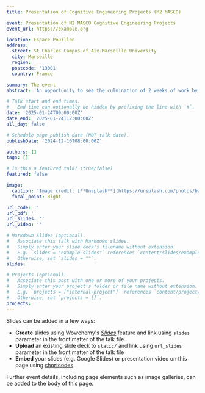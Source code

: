 ```yaml
---
title: Presentation of Cognitive Engineering Projects (M2 MASCO) 

event: Presentation of M2 MASCO Cognitive Engineering Projects 
event_url: https://example.org

location: Espace Pouillon
address:
  street: St Charles Campus of Aix-Marseille University
  city: Marseille
  region: 
  postcode: '13001'
  country: France

summary: The event 
abstract: 'An opportunity to see the culmination of 2 weeks of work by the M2 MASCO students on their cognitive engineering projects; projects that combine the acquisition and manipulation of neuro/physiological signals with prototyping, brain-computer interface...The event will kick-off with a seminar by Dr. Mitsuko Aramaki from the PRISME institute. A event that promises creativity, innovation and conviviality. Not to be missed!'

# Talk start and end times.
#   End time can optionally be hidden by prefixing the line with `#`.
date: '2025-01-24T09:00:00Z'
date_end: '2025-01-24T12:00:00Z'
all_day: false

# Schedule page publish date (NOT talk date).
publishDate: '2024-12-10T08:00:00Z'

authors: []
tags: []

# Is this a featured talk? (true/false)
featured: false

image:
  caption: 'Image credit: [**Unsplash**](https://unsplash.com/photos/bzdhc5b3Bxs)'
  focal_point: Right

url_code: ''
url_pdf: ''
url_slides: ''
url_video: ''

# Markdown Slides (optional).
#   Associate this talk with Markdown slides.
#   Simply enter your slide deck's filename without extension.
#   E.g. `slides = "example-slides"` references `content/slides/example-slides.md`.
#   Otherwise, set `slides = ""`.
slides:

# Projects (optional).
#   Associate this post with one or more of your projects.
#   Simply enter your project's folder or file name without extension.
#   E.g. `projects = ["internal-project"]` references `content/project/deep-learning/index.md`.
#   Otherwise, set `projects = []`.
projects:
---
```


Slides can be added in a few ways:

- **Create** slides using Wowchemy's [_Slides_](https://docs.hugoblox.com/managing-content/#create-slides) feature and link using `slides` parameter in the front matter of the talk file
- **Upload** an existing slide deck to `static/` and link using `url_slides` parameter in the front matter of the talk file
- **Embed** your slides (e.g. Google Slides) or presentation video on this page using [shortcodes](https://docs.hugoblox.com/writing-markdown-latex/).

Further event details, including page elements such as image galleries, can be added to the body of this page.
